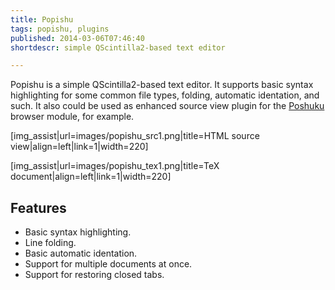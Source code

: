 ```yaml
---
title: Popishu
tags: popishu, plugins
published: 2014-03-06T07:46:40
shortdescr: simple QScintilla2-based text editor

---
```


Popishu is a simple QScintilla2-based text editor. It supports basic
syntax highlighting for some common file types, folding, automatic
identation, and such. It also could be used as enhanced source view
plugin for the [Poshuku](/plugins-poshuku) browser module, for example.

\[img\_assist|url=images/popishu\_src1.png|title=HTML source view|align=left|link=1|width=220\]

\[img\_assist|url=images/popishu\_tex1.png|title=TeX document|align=left|link=1|width=220\]

Features
--------

- Basic syntax highlighting.
- Line folding.
- Basic automatic identation.
- Support for multiple documents at once.
- Support for restoring closed tabs.
